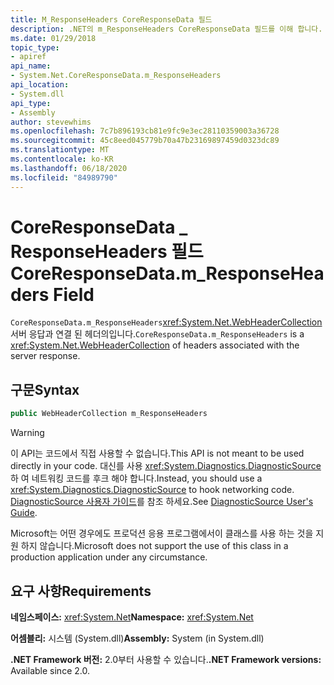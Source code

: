 ```yaml
---
title: M_ResponseHeaders CoreResponseData 필드
description: .NET의 m_ResponseHeaders CoreResponseData 필드를 이해 합니다. 이 필드는 서버 응답과 연결 된 헤더가 있는 WebHeaderCollection 형식입니다.
ms.date: 01/29/2018
topic_type:
- apiref
api_name:
- System.Net.CoreResponseData.m_ResponseHeaders
api_location:
- System.dll
api_type:
- Assembly
author: stevewhims
ms.openlocfilehash: 7c7b896193cb81e9fc9e3ec28110359003a36728
ms.sourcegitcommit: 45c8eed045779b70a47b23169897459d0323dc89
ms.translationtype: MT
ms.contentlocale: ko-KR
ms.lasthandoff: 06/18/2020
ms.locfileid: "84989790"
---
```

# <a name="coreresponsedatam_responseheaders-field"></a><span data-ttu-id="a0b96-104">CoreResponseData \_ ResponseHeaders 필드</span><span class="sxs-lookup"><span data-stu-id="a0b96-104">CoreResponseData.m\_ResponseHeaders Field</span></span>

<span data-ttu-id="a0b96-105">`CoreResponseData.m_ResponseHeaders`<xref:System.Net.WebHeaderCollection>서버 응답과 연결 된 헤더의입니다.</span><span class="sxs-lookup"><span data-stu-id="a0b96-105">`CoreResponseData.m_ResponseHeaders` is a <xref:System.Net.WebHeaderCollection> of headers associated with the server response.</span></span>

## <a name="syntax"></a><span data-ttu-id="a0b96-106">구문</span><span class="sxs-lookup"><span data-stu-id="a0b96-106">Syntax</span></span>
  
```csharp
public WebHeaderCollection m_ResponseHeaders
```

> [!WARNING]
> <span data-ttu-id="a0b96-107">이 API는 코드에서 직접 사용할 수 없습니다.</span><span class="sxs-lookup"><span data-stu-id="a0b96-107">This API is not meant to be used directly in your code.</span></span> <span data-ttu-id="a0b96-108">대신를 사용 <xref:System.Diagnostics.DiagnosticSource> 하 여 네트워킹 코드를 후크 해야 합니다.</span><span class="sxs-lookup"><span data-stu-id="a0b96-108">Instead, you should use a <xref:System.Diagnostics.DiagnosticSource> to hook networking code.</span></span> <span data-ttu-id="a0b96-109">[DiagnosticSource 사용자 가이드](https://github.com/dotnet/runtime/blob/master/src/libraries/System.Diagnostics.DiagnosticSource/src/DiagnosticSourceUsersGuide.md)를 참조 하세요.</span><span class="sxs-lookup"><span data-stu-id="a0b96-109">See [DiagnosticSource User's Guide](https://github.com/dotnet/runtime/blob/master/src/libraries/System.Diagnostics.DiagnosticSource/src/DiagnosticSourceUsersGuide.md).</span></span>
>
> <span data-ttu-id="a0b96-110">Microsoft는 어떤 경우에도 프로덕션 응용 프로그램에서이 클래스를 사용 하는 것을 지원 하지 않습니다.</span><span class="sxs-lookup"><span data-stu-id="a0b96-110">Microsoft does not support the use of this class in a production application under any circumstance.</span></span>

## <a name="requirements"></a><span data-ttu-id="a0b96-111">요구 사항</span><span class="sxs-lookup"><span data-stu-id="a0b96-111">Requirements</span></span>

<span data-ttu-id="a0b96-112">**네임스페이스:** <xref:System.Net></span><span class="sxs-lookup"><span data-stu-id="a0b96-112">**Namespace:** <xref:System.Net></span></span>

<span data-ttu-id="a0b96-113">**어셈블리:** 시스템 (System.dll)</span><span class="sxs-lookup"><span data-stu-id="a0b96-113">**Assembly:** System (in System.dll)</span></span>

<span data-ttu-id="a0b96-114">**.NET Framework 버전:** 2.0부터 사용할 수 있습니다.</span><span class="sxs-lookup"><span data-stu-id="a0b96-114">**.NET Framework versions:** Available since 2.0.</span></span>
